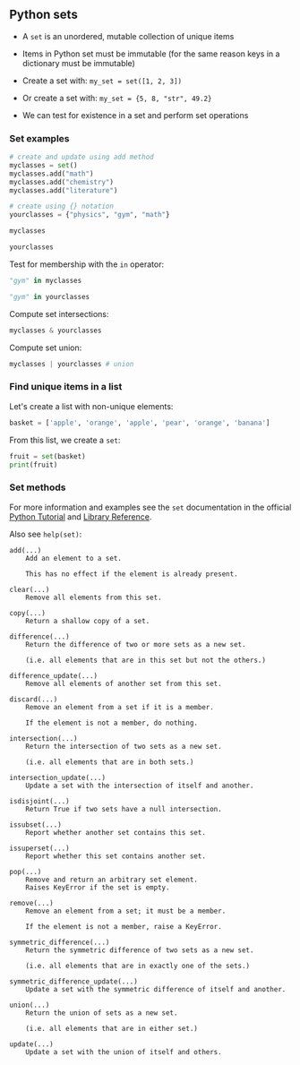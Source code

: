 ## Python sets

* A `set` is an unordered, mutable collection of unique items

* Items in Python set must be immutable (for the same reason keys in a
  dictionary must be immutable)

* Create a set with: `my_set = set([1, 2, 3])`

* Or create a set with: `my_set = {5, 8, "str", 49.2}`

* We can test for existence in a set and perform set operations

### Set examples

```python
# create and update using add method
myclasses = set()
myclasses.add("math")
myclasses.add("chemistry")
myclasses.add("literature")

# create using {} notation
yourclasses = {"physics", "gym", "math"}
```

```python
myclasses
```

```python
yourclasses
```

Test for membership with the `in` operator:

```python
"gym" in myclasses
```

```python
"gym" in yourclasses
```

Compute set intersections:

```python
myclasses & yourclasses
```

Compute set union:

```python
myclasses | yourclasses # union
```

### Find unique items in a list

Let's create a list with non-unique elements:

```python
basket = ['apple', 'orange', 'apple', 'pear', 'orange', 'banana']
```

From this list, we create a `set`:

```python
fruit = set(basket)
print(fruit)
```

### Set methods

For more information and examples see the `set` documentation in the official
[Python Tutorial][py-set-tut] and [Library Reference][py-set-ref].

[py-set-tut]: https://docs.python.org/3/tutorial/datastructures.html#sets
[py-set-ref]: https://docs.python.org/3/library/stdtypes.html#set-types-set-frozenset

Also see `help(set)`:

```
add(...)
    Add an element to a set.

    This has no effect if the element is already present.

clear(...)
    Remove all elements from this set.

copy(...)
    Return a shallow copy of a set.

difference(...)
    Return the difference of two or more sets as a new set.

    (i.e. all elements that are in this set but not the others.)

difference_update(...)
    Remove all elements of another set from this set.

discard(...)
    Remove an element from a set if it is a member.

    If the element is not a member, do nothing.

intersection(...)
    Return the intersection of two sets as a new set.

    (i.e. all elements that are in both sets.)

intersection_update(...)
    Update a set with the intersection of itself and another.

isdisjoint(...)
    Return True if two sets have a null intersection.

issubset(...)
    Report whether another set contains this set.

issuperset(...)
    Report whether this set contains another set.

pop(...)
    Remove and return an arbitrary set element.
    Raises KeyError if the set is empty.

remove(...)
    Remove an element from a set; it must be a member.

    If the element is not a member, raise a KeyError.

symmetric_difference(...)
    Return the symmetric difference of two sets as a new set.

    (i.e. all elements that are in exactly one of the sets.)

symmetric_difference_update(...)
    Update a set with the symmetric difference of itself and another.

union(...)
    Return the union of sets as a new set.

    (i.e. all elements that are in either set.)

update(...)
    Update a set with the union of itself and others.
```

